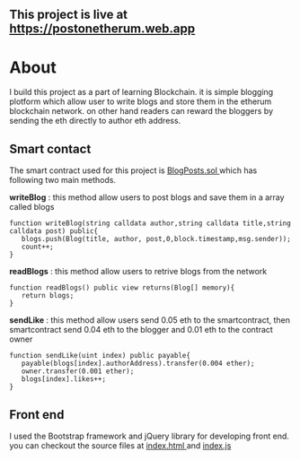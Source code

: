 ## This project is live at [ https://postonetherum.web.app ](https://postonetherum.web.app/)

# About
I build this project as a part of learning Blockchain. it is simple blogging plotform which allow user to write blogs and store them in the etherum blockchain network. on other hand readers can reward the bloggers by sending the eth directly to author eth address.

## Smart contact
The smart contract used for this project is [ BlogPosts.sol ](https://github.com/VamsiSmart/BlogsOnEtherum/blob/master/BlogPost.sol) which has following two main methods.

**writeBlog** : this method allow users to post blogs and save them in a array called blogs
```solidity
function writeBlog(string calldata author,string calldata title,string calldata post) public{
   blogs.push(Blog(title, author, post,0,block.timestamp,msg.sender));
   count++;
}
```


**readBlogs** : this method allow users to retrive blogs from the network
```solidity
function readBlogs() public view returns(Blog[] memory){
   return blogs;
}
```

**sendLike** : this method allow users send 0.05 eth to the smartcontract, then smartcontract send 0.04 eth to the blogger and 0.01 eth to the contract owner 
```solidity
function sendLike(uint index) public payable{
   payable(blogs[index].authorAddress).transfer(0.004 ether);
   owner.transfer(0.001 ether);
   blogs[index].likes++;
}
```
## Front end
I used the Bootstrap framework and jQuery library for developing front end. you can checkout the source files at [ index.html ](https://github.com/VamsiSmart/BlogsOnEtherum/blob/master/index.html) and [ index.js ](https://github.com/VamsiSmart/BlogsOnEtherum/blob/master/index.js)

